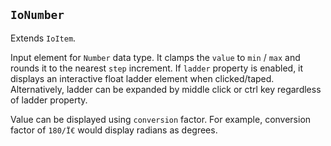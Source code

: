 ## `IoNumber`

Extends `IoItem`.

Input element for `Number` data type. It clamps the `value` to `min` / `max` and rounds it to the nearest `step` increment. If `ladder` property is enabled, it displays an interactive float ladder element when clicked/taped. Alternatively, ladder can be expanded by middle click or ctrl key regardless of ladder property.

<io-element-demo element="io-number" width="5em" properties='{"value": "demo:leet", "conversion": 1, "step": 0.1, "min": 0, "max": 10000, "ladder": true}'></io-element-demo>

<io-element-demo element="io-number" width="5em" properties='{"value": "demo:leet", "conversion": 1, "step": 0.0002, "min": 0, "max": 10000, "ladder": true}'></io-element-demo>

Value can be displayed using `conversion` factor. For example, conversion factor of `180/Ï€` would display radians as degrees.

<io-element-demo element="io-number" width="5em" properties='{"value": "demo:number", "step": 0.2617993877991494, "conversion": 57.29577951308232, "min": -6.283185307179586, "max": 6.283185307179586, "ladder": true}'></io-element-demo>
